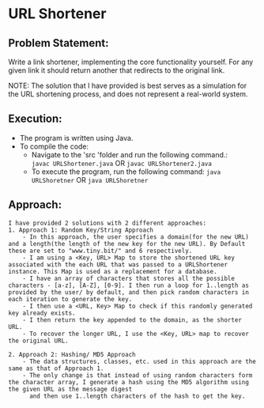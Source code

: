 # URL Shortener

## Problem Statement:
Write a link shortener, implementing the core functionality yourself. For any given link it should return another that redirects to the original link.

NOTE: The solution that I have provided is best serves as a simulation for the URL shortening process, and does not represent a real-world system.<br>

## Execution:
- The program is written using Java.
- To compile the code:
    - Navigate to the 'src 'folder and run the following command.:<br>
        `javac URLShortener.java`
        OR
        `javac URLShortener2.java`
    - To execute the program, run the following command:
        `java URLShoretner`
        OR
        `java URLShoretner`

## Approach:
    I have provided 2 solutions with 2 different approaches:
    1. Approach 1: Random Key/String Approach
        - In this approach, the user specifies a domain(for the new URL) and a length(the length of the new key for the new URL). By Default these are set to "www.tiny.bit/" and 6 respectively.
        - I am using a <Key, URL> Map to store the shortened URL key associated with the each URL that was passed to a URLShortener instance. This Map is used as a replacement for a database.
        - I have an array of characters that stores all the possible characters - [a-z], [A-Z], [0-9]. I then run a loop for 1..length as provided by the user/ by default, and then pick random characters in each iteration to generate the key.
        - I then use a <URL, Key> Map to check if this randomly generated key already exists.
        - I then return the key appended to the domain, as the shorter URL.
        - To recover the longer URL, I use the <Key, URL> map to recover the original URL.
    
    2. Approach 2: Hashing/ MD5 Approach
        - The data structures, classes, etc. used in this approach are the same as that of Approach 1.
        - The only change is that instead of using random characters form the character array, I generate a hash using the MD5 algorithm using the given URL as the message digest
          and then use 1..length characters of the hash to get the key.